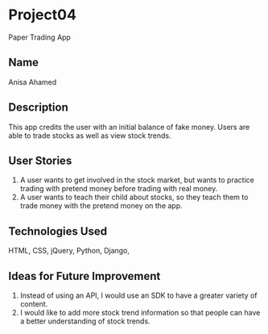 # Project04
Paper Trading App

## Name

Anisa Ahamed

## Description

This app credits the user with an initial balance of fake money. Users are able to trade stocks as well as view stock trends. 


## User Stories

1. A user wants to get involved in the stock market, but wants to practice trading with pretend money before trading with real money.
2. A user wants to teach their child about stocks, so they teach them to trade money with the pretend money on the app.

## Technologies Used

HTML, CSS, jQuery, Python, Django, 

## Ideas for Future Improvement

1. Instead of using an API, I would use an SDK to have a greater variety of content.
2. I would like to add more stock trend information so that people can have a better understanding of stock trends.
 



